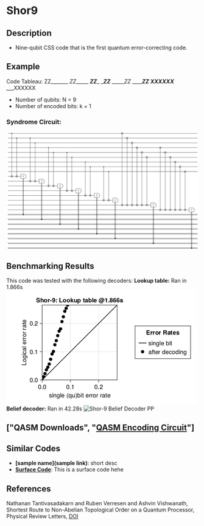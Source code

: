 # Shor9

## Description
 - Nine-qubit CSS code that is the first quantum error-correcting code.

## Example
Code Tableau:
ZZ_______
_ZZ______
___ZZ____
____ZZ___
______ZZ_
_______ZZ
XXXXXX___
___XXXXXX
- Number of qubits: N = 9
- Number of encoded bits: k = 1
### Syndrome Circuit:
![Shor-9 Syndrome Circuit](images\codeplots\Shor-9-codeplot.png)

## Benchmarking Results
This code was tested with the following decoders:
**Lookup table:** Ran in 1.866s
![Shor-9 Truth Table PP](images\performanceplots\Shor-9-lookuptable.png)
**Belief decoder:** Ran in 42.28s
![Shor-9 Belief Decoder PP](images\performanceplots\Shor-9-belief.png)

## 

## ["QASM Downloads", "[QASM Encoding Circuit](QASMDownloads\\Shor-9-encodingCircuit.qasm)"]

## Similar Codes 
- **[sample name](sample link)**: short desc
- **[Surface Code](https://www.nature.com/articles/s41586-022-05434-1)**: This is a surface code hehe

## References
Nathanan Tantivasadakarn and Ruben Verresen and Ashvin Vishwanath, Shortest Route to Non-Abelian Topological Order on a Quantum Processor, Physical Review Letters, [DOI](https://doi.org/10.1103/PhysRevLett.131.060405)